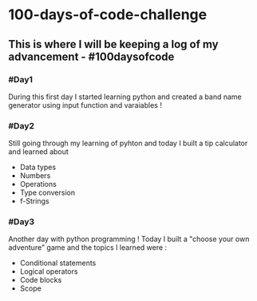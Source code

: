 # 100-days-of-code-challenge

## This is where I will be keeping a log of my advancement - #100daysofcode

### #Day1

During this first day I started learning python and created a band name generator using input function and varaiables !

### #Day2

Still going through my learning of pyhton and today I built a tip calculator and learned about 

- Data types
- Numbers
- Operations
- Type conversion
- f-Strings

### #Day3

Another day with python programming ! Today I built a "choose your own adventure" game and the topics I learned were : 

- Conditional statements
- Logical operators
- Code blocks
- Scope